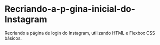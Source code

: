# Recriando-a-p-gina-inicial-do-Instagram
Recriando a página de login do Instagram, utilizando HTML e Flexbox  CSS básicos.
